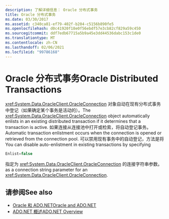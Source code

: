 ```yaml
---
description: 了解详细信息： Oracle 分布式事务
title: Oracle 分布式事务
ms.date: 03/30/2017
ms.assetid: c340ca81-ef79-402f-b204-c5156b890fe5
ms.openlocfilehash: d0c41920f18e0f56ebdf57e3cb82cf829a59c450
ms.sourcegitcommit: ddf7edb67715a5b9a45e3dd44536dabc153c1de0
ms.translationtype: MT
ms.contentlocale: zh-CN
ms.lasthandoff: 02/06/2021
ms.locfileid: "99786168"
---
```

# <a name="oracle-distributed-transactions"></a><span data-ttu-id="53671-103">Oracle 分布式事务</span><span class="sxs-lookup"><span data-stu-id="53671-103">Oracle Distributed Transactions</span></span>

<span data-ttu-id="53671-104"><xref:System.Data.OracleClient.OracleConnection> 对象自动在现有分布式事务中登记（如果确定某个事务是活动的）。</span><span class="sxs-lookup"><span data-stu-id="53671-104">The <xref:System.Data.OracleClient.OracleConnection> object automatically enlists in an existing distributed transaction if it determines that a transaction is active.</span></span> <span data-ttu-id="53671-105">如果连接从连接池中打开或检索，将自动登记事务。</span><span class="sxs-lookup"><span data-stu-id="53671-105">Automatic transaction enlistment occurs when the connection is opened or retrieved from the connection pool.</span></span> <span data-ttu-id="53671-106">可以禁用现有事务中的自动登记，方法是将</span><span class="sxs-lookup"><span data-stu-id="53671-106">You can disable auto-enlistment in existing transactions by specifying</span></span>  
  
```csharp  
Enlist=false  
```  
  
 <span data-ttu-id="53671-107">指定为 <xref:System.Data.OracleClient.OracleConnection> 的连接字符串参数。</span><span class="sxs-lookup"><span data-stu-id="53671-107">as a connection string parameter for an <xref:System.Data.OracleClient.OracleConnection>.</span></span>  
  
## <a name="see-also"></a><span data-ttu-id="53671-108">请参阅</span><span class="sxs-lookup"><span data-stu-id="53671-108">See also</span></span>

- [<span data-ttu-id="53671-109">Oracle 和 ADO.NET</span><span class="sxs-lookup"><span data-stu-id="53671-109">Oracle and ADO.NET</span></span>](oracle-and-adonet.md)
- [<span data-ttu-id="53671-110">ADO.NET 概述</span><span class="sxs-lookup"><span data-stu-id="53671-110">ADO.NET Overview</span></span>](ado-net-overview.md)
